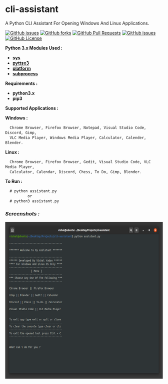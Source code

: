 # cli-assistant
A Python CLI Assistant For Opening Windows And Linux Applications.

[![GitHub issues](https://img.shields.io/github/stars/Vishal1297/cli-assistant)](https://github.com/Vishal1297/cli-assistant/stargazers)
[![GitHub forks](https://img.shields.io/github/forks/Vishal1297/cli-assistant)](https://github.com/Vishal1297/cli-assistant/network/members)
[![GitHub Pull Requests](https://img.shields.io/github/issues-pr/Vishal1297/cli-assistant?style=plastic)](https://github.com/Vishal1297/cli-assistant/pulls)
[![GitHub issues](https://img.shields.io/github/issues/Vishal1297/cli-assistant?style=plastic)](https://github.com/Vishal1297/cli-assistant/issues)
[![GitHub License](https://img.shields.io/github/license/Vishal1297/cli-assistant)](https://github.com/Vishal1297/cli-assistant/blob/master/LICENSE)

**Python 3.x Modules Used :**

- **[sys](https://docs.python.org/3/library/sys.html)**
- **[pyttsx3](https://pyttsx3.readthedocs.io/en/latest/engine.html)**
- **[platform](https://docs.python.org/3/library/platform.html)**
- **[subprocess](https://docs.python.org/3/library/subprocess.html)**

**Requirements :**

- **python3.x**
- **pip3**

**Supported Applications :**

**Windows :**

```
  Chrome Browser, Firefox Browser, Notepad, Visual Studio Code, Discord, Gimp,
  VLC Media Player, Windows Media Player, Calculator, Calender, Blender.
```

**Linux :**

```
  Chrome Browser, Firefox Browser, Gedit, Visual Studio Code, VLC Media Player,
  Calculator, Calendar, Discord, Chess, To Do, Gimp, Blender.
```

**To Run :**

```
  # python assistant.py 
          or 
  # python3 assistant.py
```

### *Screenshots :*

<img src="images/assistant2.png" height="500" width="700"> 
